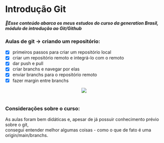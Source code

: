 # Introdução Git

***:dizzy:Esse conteúdo abarca os meus estudos do curso da generation Brasil, módulo de introdução ao Git/Github***

### Aulas de git -> criando um repositório:

- [x] primeiros passos para criar um repositório local
- [x] criar um repositório remoto e integrá-lo com o remoto
- [x] dar push e pull
- [x] criar branchs e navegar por elas
- [x] enviar branchs para o repositório remoto
- [x] fazer margin entre branchs
  
<div align="center">
  <img src="https://github.com/user-attachments/assets/a63aad8a-9c75-4abb-898d-e6ae51e1ed8f">
</div><br>

### Considerações sobre o curso:
As aulas foram bem didáticas e, apesar de já possuir conhecimento prévio sobre o git,<br> 
consegui entender melhor algumas coisas - como o que de fato é uma origin/main/branchs.